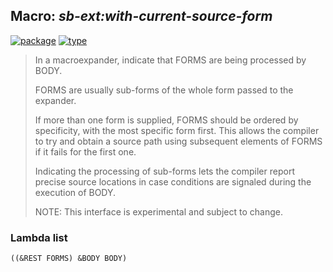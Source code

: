 ## Macro: ***sb-ext:with-current-source-form***
[![package](https://img.shields.io/badge/Package-SB--EXT-5f9ea0.svg?style=social&colorA=999999)](../) [![type](https://img.shields.io/badge/Type-Macro-5f9ea0.svg?style=social&colorA=999999)](../#macro) 

> In a macroexpander, indicate that FORMS are being processed by BODY.
> 
> FORMS are usually sub-forms of the whole form passed to the expander.
> 
> If more than one form is supplied, FORMS should be ordered by
> specificity, with the most specific form first. This allows the
> compiler to try and obtain a source path using subsequent elements of
> FORMS if it fails for the first one.
> 
> Indicating the processing of sub-forms lets the compiler report
> precise source locations in case conditions are signaled during the
> execution of BODY.
> 
> NOTE: This interface is experimental and subject to change.

### Lambda list
```
((&REST FORMS) &BODY BODY)
```
